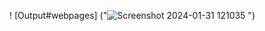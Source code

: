 ! [Output#webpages] ("![Screenshot 2024-01-31 121035](https://github.com/manish20002/webpages/assets/73772706/673a1dee-deb8-46fc-8f89-41288b0d493a)
")
